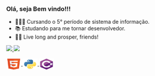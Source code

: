 ### Olá, seja Bem vindo!!!

- 🧑🏻‍🎓 Cursando o 5° período de sistema de informação.
- 📚 Estudando para me tornar desenvolvedor.
- 🖖🏻 Live long and prosper, friends!

<div>
  <a href="https://github.com/Thiago017">
  <img height="180em" src="https://github-readme-stats.vercel.app/api?username=Thiago017&show_icons=true&theme=dark&include_all_commits=true&count_private=true"/>
  <img height="180em" src="https://github-readme-stats.vercel.app/api/top-langs/?username=Thiago017&layout=compact&langs_count=7&theme=dark"/>
</div>
  
<div style="display: inline_block"><br>
  <img align="center" height="30" width="40" src="https://raw.githubusercontent.com/devicons/devicon/master/icons/html5/html5-original.svg">
  <img align="center" height="30" width="40" src="https://raw.githubusercontent.com/devicons/devicon/master/icons/python/python-original.svg">
  <img align="center" height="30" width="40" src="https://raw.githubusercontent.com/devicons/devicon/master/icons/csharp/csharp-original.svg"><br>
  
  <!--  <br><img align="center" height="200" width="350" src="https://cdn.discordapp.com/attachments/873410286760112141/873410337314046002/13380556183cc111895ddf1bcebfbeb1de90594f_hq.gif">
</div>
  
<div> 
   <a href="https://www.instagram.com/thiago.pereira7/" target="_blank"><img src="https://img.shields.io/badge/-Instagram-%23E4405F?style=for-the-badge&logo=instagram&logoColor=white" target="_blank"></a>
 
        <a href = ""><img src="https://img.shields.io/badge/-Gmail-%23333?style=for-the-badge&logo=gmail&logoColor=white" target="_blank"></a> -->
</div>
